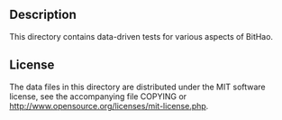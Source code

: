 Description
------------

This directory contains data-driven tests for various aspects of BitHao.

License
--------

The data files in this directory are distributed under the MIT software
license, see the accompanying file COPYING or
http://www.opensource.org/licenses/mit-license.php.

